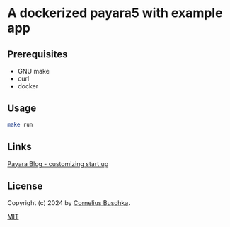 # A dockerized payara5 with example app

## Prerequisites

* GNU make
* curl
* docker

## Usage

```bash
make run
```

## Links
[Payara Blog - customizing start up](https://blog.payara.fish/flexibility-first-payara-docker-images-allow-a-completely-custom-start-up-configuration)

## License
Copyright (c) 2024 by [Cornelius Buschka](https://github.com/cbuschka).

[MIT](./license.txt)


